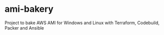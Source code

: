 # ami-bakery
Project to bake AWS AMI for Windows and Linux with Terraform, Codebuild, Packer and Ansible
